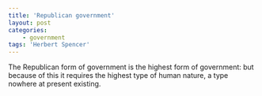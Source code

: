 ```yaml
---
title: 'Republican government'
layout: post
categories:
    - government
tags: 'Herbert Spencer'
---
```


The Republican form of government is the highest form of government: but because of this it requires the highest type of human nature, a type nowhere at present existing.